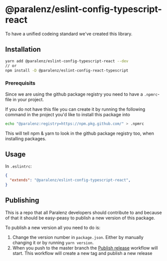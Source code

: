 # @paralenz/eslint-config-typescript-react
To have a unified codeing standard we've created this library.

## Installation

```sh
yarn add @paralenz/eslint-config-typescript-react --dev
// or
npm install -D @paralenz/eslint-config-react-typescript
```

### Prerequisits
Since we are using the github package registry you need to have a `.npmrc`-file in your project.

If you do not have this file you can create it by running the following command in the project you'd like to install this package into
```sh
echo "@paralenz:registry=https://npm.pkg.github.com/" > .npmrc
```

This will tell npm & yarn to look in the github package registry too, when installing packages.

## Usage

In `.eslintrc`:

```json
{ 
  "extends": "@paralenz/eslint-config-typescript-react", 
} 
```

## Publishing
This is a repo that all Paralenz developers should contribute to and because of that it should be easy-peasy to publish a new version of this package.

To publish a new version all you need to do is:
1. Change the version number in `package.json`. Either by manually changing it or by running `yarn version`.
2. When you push to the master branch the [Publish release](https://github.com/paralenz/eslint-config-typescript-react/blob/master/.github/workflows/publish-release.yml) workflow will start. This workflow will create a new tag and publish a new release

